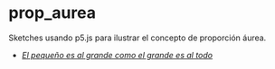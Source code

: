 # prop_aurea
Sketches usando p5.js para ilustrar el concepto de proporción áurea.

- [*El pequeño es al grande como el grande es al todo*](https://sergio-tello.github.io/prop_aurea/)
